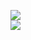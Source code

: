 [![](https://img.shields.io/badge/Made%20With-Github%20Spray-lightgrey.svg?style=for-the-badge&logo=github)](https://github.com/Annihil/github-spray#4240)  
[![](https://i.imgur.com/2DrTn0Z.gif)](https://github.com/Annihil/github-spray)